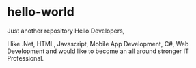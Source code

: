 # hello-world
Just another repository
Hello Developers,

I like .Net, HTML, Javascript, Mobile App Development, C#, Web Development and would like to become an all around stronger IT Professional. 
